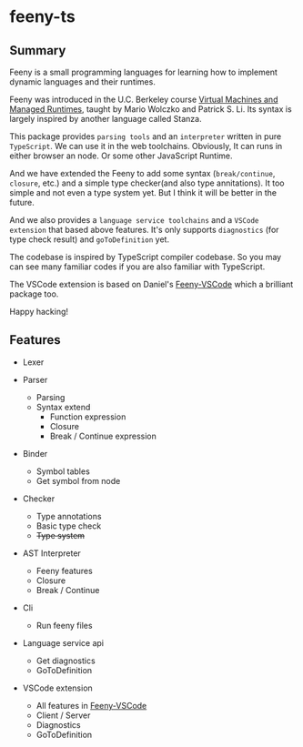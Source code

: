 # feeny-ts

## Summary

Feeny is a small programming languages for learning how to implement dynamic languages and their runtimes.

Feeny was introduced in the U.C. Berkeley course [Virtual Machines and Managed Runtimes](http://www.wolczko.com/CS294/index.html), taught by Mario Wolczko and Patrick S. Li. Its syntax is largely inspired by another language called Stanza.

This package provides `parsing tools` and an `interpreter` written in pure `TypeScript`. We can use it in the web toolchains. Obviously, It can runs in either browser an node. Or some other JavaScript Runtime.

And we have extended the Feeny to add some syntax (`break/continue`, `closure`, etc.) and a simple type checker(and also type annitations). It too simple and not even a type system yet. But I think it will be better in the future.

And we also provides a `language service toolchains` and a `VSCode extension` that based above features. It's only supports `diagnostics` (for type check result) and `goToDefinition` yet.

The codebase is inspired by TypeScript compiler codebase. So you may can see many familiar codes if you are also familiar with TypeScript.

The VSCode extension is based on Daniel's [Feeny-VSCode](https://github.com/DanielRosenwasser/Feeny-VSCode) which a brilliant package too.

Happy hacking!

## Features

- Lexer
- Parser
    - Parsing
    - Syntax extend
        - Function expression
        - Closure
        - Break / Continue expression

- Binder
    - Symbol tables
    - Get symbol from node

- Checker
    - Type annotations
    - Basic type check
    - ~~Type system~~

- AST Interpreter
    - Feeny features
    - Closure
    - Break / Continue

- Cli
    - Run feeny files

- Language service api
    - Get diagnostics
    - GoToDefinition

- VSCode extension
    - All features in [Feeny-VSCode](https://github.com/DanielRosenwasser/Feeny-VSCode)
    - Client / Server
    - Diagnostics
    - GoToDefinition

